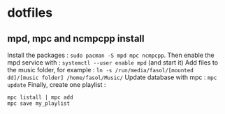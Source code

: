 # dotfiles

## mpd, mpc and ncmpcpp install
Install the packages : `sudo pacman -S mpd mpc ncmpcpp`.
Then enable the mpd service with : `systemctl --user enable mpd` (and start it)
Add files to the music folder, for example : `ln -s /run/media/fasol/[mounted dd]/[music folder] /home/fasol/Music/`
Update database with mpc : `mpc update`
Finally, create one playlist :
```
mpc listall | mpc add
mpc save my_playlist
```

